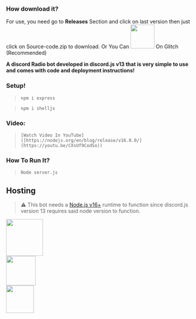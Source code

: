 

### **How download it?**
For use, you need go to __Releases__ Section and click on last version
then just click on Source-code.zip to download. Or You Can <a href="https://glitch.com/edit/#!/import/github/pooriyaYT1374/discord-radio-bot"><img src="https://cdn.discordapp.com/attachments/995613566965133322/1018441351043485706/Untitled.png?size=4096" style="width:65px"></a> On Glitch (Recommended)


**A discord Radio bot developed in discord.js v13 that is very simple to use and comes with code and deployment instructions!**


### **Setup!**
> `npm i express`

> `npm i shelljs`




### **Video:**
> `[Watch Video In YouTube]([https://nodejs.org/en/blog/release/v16.0.0/](https://youtu.be/CXsUf9CodSo))`


### **How To Run It?**
> `Node server.js`

## Hosting
> ⚠  This bot needs a [Node.js v16+](https://nodejs.org/en/blog/release/v16.0.0/)  runtime to function since discord.js version 13 requires said node version to function.




<a href="https://idpay.ir/cod-pooriya-yt"><img src="https://cdn.discordapp.com/attachments/995613566965133322/1013452720180559923/hand-holding-dollar-solid.png" style="width:100px"></a><br> 
<a href="https://wild-life-bot.ml"><img src="https://cdn.discordapp.com/attachments/995613566965133322/1013453992984059954/unknown.png" style="width:80px"></a><br>
<a href="https://instagram.com/cod_pooria.yt"><img src="https://cdn.discordapp.com/attachments/995613566965133322/1013457342987247676/instagram-brands.png" style="width:75px"> </a>
